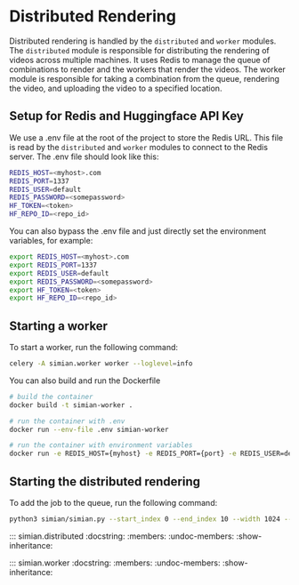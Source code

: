 # Distributed Rendering

Distributed rendering is handled by the `distributed` and `worker` modules. The `distributed` module is responsible for distributing the rendering of videos across multiple machines. It uses Redis to manage the queue of combinations to render and the workers that render the videos. The worker module is responsible for taking a combination from the queue, rendering the video, and uploading the video to a specified location.

## Setup for Redis and Huggingface API Key

We use a .env file at the root of the project to store the Redis URL. This file is read by the `distributed` and `worker` modules to connect to the Redis server. The .env file should look like this:

```bash
REDIS_HOST=<myhost>.com
REDIS_PORT=1337
REDIS_USER=default
REDIS_PASSWORD=<somepassword>
HF_TOKEN=<token>
HF_REPO_ID=<repo_id>
```

You can also bypass the .env file and just directly set the environment variables, for example:
```bash
export REDIS_HOST=<myhost>.com
export REDIS_PORT=1337
export REDIS_USER=default
export REDIS_PASSWORD=<somepassword>
export HF_TOKEN=<token>
export HF_REPO_ID=<repo_id>
```

## Starting a worker

To start a worker, run the following command:

```bash
celery -A simian.worker worker --loglevel=info
```

You can also build and run the Dockerfile
```bash
# build the container
docker build -t simian-worker .

# run the container with .env
docker run --env-file .env simian-worker

# run the container with environment variables
docker run -e REDIS_HOST={myhost} -e REDIS_PORT={port} -e REDIS_USER=default -e REDIS_PASSWORD={some password} -e HF_TOKEN={token} -e HF_REPO_ID={repo_id} simian-worker
```

## Starting the distributed rendering

To add the job to the queue, run the following command:

```bash
python3 simian/simian.py --start_index 0 --end_index 10 --width 1024 --height 576
```

::: simian.distributed
    :docstring:
    :members:
    :undoc-members:
    :show-inheritance:

::: simian.worker
    :docstring:
    :members:
    :undoc-members:
    :show-inheritance: